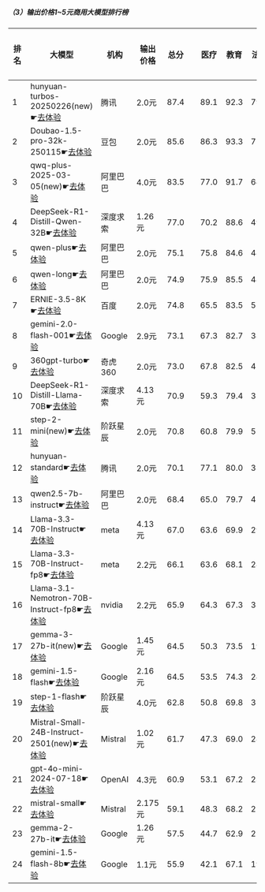 ##### （3）输出价格1~5元商用大模型排行榜
|排名|大模型|机构|输出价格|总分| |医疗|教育|法律|行政公务|推理与数学计算|语言与指令遵从|
|---|-----|---|-------|---|-|----|---|---|------|------------|------------------|
|1|hunyuan-turbos-20250226(new)☛[去体验](https://easyllm.site/static/modelcompare.html?type=proprietary)|腾讯|2.0元|87.4| |                    89.1|92.3|79.7|                    81.6|91.5|90.2|
|2|Doubao-1.5-pro-32k-250115☛[去体验](https://easyllm.site/static/modelcompare.html?type=proprietary)|豆包|2.0元|85.6| |                    86.3|93.3|71.5|                    78.3|92.8|91.3|
|3|qwq-plus-2025-03-05(new)☛[去体验](https://easyllm.site/static/modelcompare.html?type=proprietary)|阿里巴巴|4.0元|83.5| |                    77.0|91.7|64.5|                    84.5|93.1|90.3|
|4|DeepSeek-R1-Distill-Qwen-32B☛[去体验](https://easyllm.site/static/modelcompare.html?type=open-source)|深度求索|1.26元|77.0| |                    70.2|88.6|49.2|                    76.2|90.1|87.7|
|5|qwen-plus☛[去体验](https://easyllm.site/static/modelcompare.html?type=proprietary)|阿里巴巴|2.0元|75.1| |                    75.8|84.6|48.6|                    72.0|83.8|86.0|
|6|qwen-long☛[去体验](https://easyllm.site/static/modelcompare.html?type=proprietary)|阿里巴巴|2.0元|74.9| |                    75.9|85.5|48.2|                    72.5|81.5|85.6|
|7|ERNIE-3.5-8K☛[去体验](https://easyllm.site/static/modelcompare.html?type=proprietary)|百度|2.0元|74.8| |                    65.5|83.5|57.1|                    71.1|85.3|86.5|
|8|gemini-2.0-flash-001☛[去体验](https://easyllm.site/static/modelcompare.html?type=proprietary)|Google|2.9元|73.1| |                    67.3|82.7|38.7|                    72.5|91.3|86.3|
|9|360gpt-turbo☛[去体验](https://easyllm.site/static/modelcompare.html?type=proprietary)|奇虎360|2.0元|73.0| |                    67.8|82.5|42.2|                    68.0|89.3|88.1|
|10|DeepSeek-R1-Distill-Llama-70B☛[去体验](https://easyllm.site/static/modelcompare.html?type=open-source)|深度求索|4.13元|70.9| |                    59.3|79.4|35.2|                    77.5|88.8|85.0|
|11|step-2-mini(new)☛[去体验](https://easyllm.site/static/modelcompare.html?type=proprietary)|阶跃星辰|2.0元|70.8| |                    60.8|79.9|51.4|                    60.1|87.1|85.3|
|12|hunyuan-standard☛[去体验](https://easyllm.site/static/modelcompare.html?type=proprietary)|腾讯|2.0元|70.1| |                    77.1|80.0|33.1|                    68.8|78.2|83.2|
|13|qwen2.5-7b-instruct☛[去体验](https://easyllm.site/static/modelcompare.html?type=open-source)|阿里巴巴|2.0元|68.4| |                    65.0|79.7|42.5|                    59.6|80.2|83.4|
|14|Llama-3.3-70B-Instruct☛[去体验](https://easyllm.site/static/modelcompare.html?type=open-source)|meta|4.13元|67.0| |                    63.6|69.9|29.4|                    66.4|87.4|85.4|
|15|Llama-3.3-70B-Instruct-fp8☛[去体验](https://easyllm.site/static/modelcompare.html?type=open-source)|meta|2.2元|66.1| |                    63.6|68.1|28.5|                    64.8|86.6|85.1|
|16|Llama-3.1-Nemotron-70B-Instruct-fp8☛[去体验](https://easyllm.site/static/modelcompare.html?type=open-source)|nvidia|2.2元|65.9| |                    64.3|67.3|33.1|                    63.7|81.3|85.5|
|17|gemma-3-27b-it(new)☛[去体验](https://easyllm.site/static/modelcompare.html?type=open-source)|Google|1.45元|64.5| |                    50.3|73.5|19.5|                    70.5|90.3|83.2|
|18|gemini-1.5-flash☛[去体验](https://easyllm.site/static/modelcompare.html?type=proprietary)|Google|2.16元|64.5| |                    53.5|74.3|24.1|                    61.4|89.2|84.3|
|19|step-1-flash☛[去体验](https://easyllm.site/static/modelcompare.html?type=proprietary)|阶跃星辰|4.0元|62.8| |                    50.8|69.8|37.7|                    58.5|77.6|82.2|
|20|Mistral-Small-24B-Instruct-2501(new)☛[去体验](https://easyllm.site/static/modelcompare.html?type=open-source)|Mistral|1.02元|61.7| |                    47.3|69.0|28.5|                    58.0|84.4|83.1|
|21|gpt-4o-mini-2024-07-18☛[去体验](https://easyllm.site/static/modelcompare.html?type=proprietary)|OpenAI|4.3元|60.9| |                    53.1|67.2|23.2|                    54.7|84.4|82.6|
|22|mistral-small☛[去体验](https://easyllm.site/static/modelcompare.html?type=proprietary)|Mistral|2.175元|59.1| |                    48.3|68.2|21.4|                    51.0|84.5|81.0|
|23|gemma-2-27b-it☛[去体验](https://easyllm.site/static/modelcompare.html?type=open-source)|Google|1.26元|57.5| |                    44.7|62.9|22.9|                    57.1|73.4|83.8|
|24|gemini-1.5-flash-8b☛[去体验](https://easyllm.site/static/modelcompare.html?type=proprietary)|Google|1.1元|55.9| |                    42.1|67.1|19.6|                    51.6|72.8|82.0|
    
